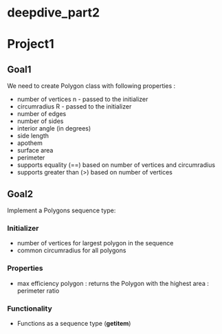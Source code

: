 # deepdive_part2

# Project1
 ## Goal1
   We need to create Polygon class with following properties :

 - number of vertices n - passed to the initializer
 - circumradius R - passed to the initializer
 - number of edges
 - number of sides
 - interior angle (in degrees)
 - side length
 - apothem
 - surface area
 - perimeter
 - supports equality (==) based on number of vertices and circumradius
 - supports greater than (>) based on number of vertices

## Goal2
Implement a Polygons sequence type:

### Initializer
- number of vertices for largest polygon in the sequence
- common circumradius for all polygons

### Properties
- max efficiency polygon : returns the Polygon with the highest area : perimeter ratio

### Functionality
- Functions as a sequence type (__getitem__)

